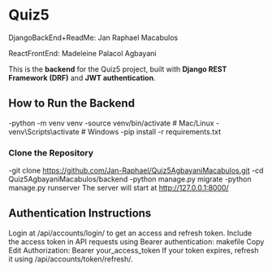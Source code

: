 # Quiz5 
DjangoBackEnd+ReadMe: Jan Raphael Macabulos

ReactFrontEnd: Madeleine Palacol Agbayani

This is the **backend** for the Quiz5 project, built with **Django REST Framework (DRF)** and **JWT authentication**.

## How to Run the Backend
-python -m venv venv
-source venv/bin/activate  # Mac/Linux
-venv\Scripts\activate  # Windows
-pip install -r requirements.txt

### Clone the Repository
-git clone https://github.com/Jan-Raphael/Quiz5AgbayaniMacabulos.git
-cd Quiz5AgbayaniMacabulos/backend
-python manage.py migrate
-python manage.py runserver
The server will start at http://127.0.0.1:8000/

## Authentication Instructions ##
Login at /api/accounts/login/ to get an access and refresh token.
Include the access token in API requests using Bearer authentication:
makefile
Copy
Edit
Authorization: Bearer your_access_token
If your token expires, refresh it using /api/accounts/token/refresh/.
